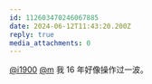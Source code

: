 ```yaml
---
id: 112603470246067885
date: 2024-06-12T11:43:20.200Z
reply: true
media_attachments: 0
---
```


[@i1900](https://mast.dragon-fly.club/@i1900) [@m](https://ima.cm/@m) 我 16 年好像操作过一波。


